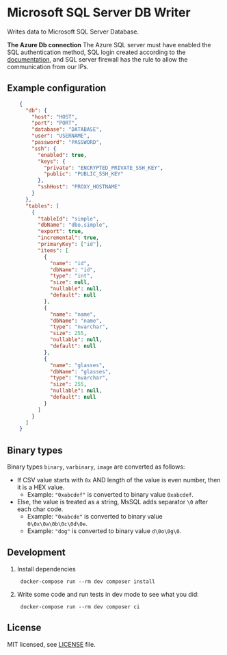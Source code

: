 # Microsoft SQL Server DB Writer

Writes data to Microsoft SQL Server Database.

**The Azure Db connection** The Azure SQL server must have enabled the SQL authentication method, SQL login created according to the [documentation](https://help.keboola.com/components/writers/database/mssql/), and SQL server firewall has the rule to allow the communication from our IPs.

## Example configuration

```json
    {
      "db": {        
        "host": "HOST",
        "port": "PORT",
        "database": "DATABASE",
        "user": "USERNAME",
        "password": "PASSWORD",
        "ssh": {
          "enabled": true,
          "keys": {
            "private": "ENCRYPTED_PRIVATE_SSH_KEY",
            "public": "PUBLIC_SSH_KEY"
          },
          "sshHost": "PROXY_HOSTNAME"
        }
      },
      "tables": [
        {
          "tableId": "simple",
          "dbName": "dbo.simple",
          "export": true, 
          "incremental": true,
          "primaryKey": ["id"],
          "items": [
            {
              "name": "id",
              "dbName": "id",
              "type": "int",
              "size": null,
              "nullable": null,
              "default": null
            },
            {
              "name": "name",
              "dbName": "name",
              "type": "nvarchar",
              "size": 255,
              "nullable": null,
              "default": null
            },
            {
              "name": "glasses",
              "dbName": "glasses",
              "type": "nvarchar",
              "size": 255,
              "nullable": null,
              "default": null
            }
          ]                                
        }
      ]
    }
```

## Binary types

Binary types `binary`, `varbinary`, `image` are converted as follows:
- If CSV value starts with `0x` AND length of the value is even number, then it is a HEX value.
   - Example: `"0xabcdef"` is converted to binary value `0xabcdef`.
- Else, the value is treated as a string, MsSQL adds separator `\0` after each char code.
  - Example: `"0xabcde"` is converted to binary value `0\0x\0a\0b\0c\0d\0e`.
  - Example: `"dog"` is converted to binary value `d\0o\0g\0`.
   
## Development

1. Install dependencies

        docker-compose run --rm dev composer install
    
2. Write some code and run tests in dev mode to see what you did:

        docker-compose run --rm dev composer ci
    


## License

MIT licensed, see [LICENSE](./LICENSE) file.
